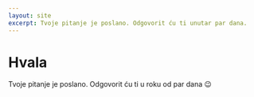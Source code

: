```yaml
---
layout: site
excerpt: Tvoje pitanje je poslano. Odgovorit ću ti unutar par dana.
---
```


# Hvala

Tvoje pitanje je poslano. Odgovorit ću ti u roku od par dana :wink:
